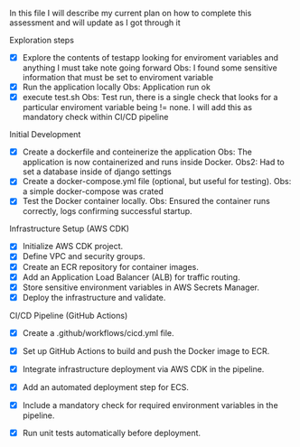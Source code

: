 In this file I will describe my current plan on how to complete this assessment and will update as I got through it

Exploration steps
-[x] Explore the contents of testapp looking for enviroment variables and anything I must take note going forward
    Obs: I found some sensitive information that must be set to enviroment variable
-[x] Run the application locally
    Obs: Application run ok
-[x] execute test.sh
    Obs: Test run, there is a single check that looks for a particular enviroment variable being != none. I will add this as mandatory check within CI/CD pipeline

Initial Development
-[X] Create a dockerfile and conteinerize the application
Obs: The application is now containerized and runs inside Docker.
Obs2: Had to set a database inside of django settings
-[X] Create a docker-compose.yml file (optional, but useful for testing).
Obs: a simple docker-compose was crated
-[X] Test the Docker container locally.
Obs: Ensured the container runs correctly, logs confirming successful startup.

Infrastructure Setup (AWS CDK)
-[X] Initialize AWS CDK project.
-[X] Define VPC and security groups.
-[X] Create an ECR repository for container images.
-[X] Add an Application Load Balancer (ALB) for traffic routing.
-[X] Store sensitive environment variables in AWS Secrets Manager.
-[X] Deploy the infrastructure and validate.

CI/CD Pipeline (GitHub Actions)
-[X] Create a .github/workflows/cicd.yml file.
-[X] Set up GitHub Actions to build and push the Docker image to ECR.   
-[X] Integrate infrastructure deployment via AWS CDK in the pipeline.
-[X] Add an automated deployment step for ECS.
-[X] Include a mandatory check for required environment variables in the pipeline.
-[X] Run unit tests automatically before deployment.


